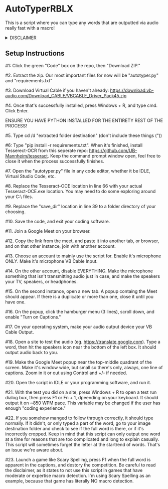# AutoTyperRBLX
This is a script where you can type any words that are outputted via audio really fast with a macro!

<details>
  <summary>DISCLAIMER</summary>

  - DO NOT USE THIS SCRIPT IN GAMES WITH MACRO DETECTION (eg. Spelling Bee by Bean's Can). THERE IS NO WARRANTY FOR THE PROGRAM, TO THE EXTENT PERMITTED BY APPLICABLE LAW. EXCEPT WHEN OTHERWISE STATED IN WRITING THE COPYRIGHT HOLDERS AND/OR OTHER PARTIES PROVIDE THE PROGRAM “AS IS” WITHOUT WARRANTY OF ANY KIND, EITHER EXPRESSED OR IMPLIED, INCLUDING, BUT NOT LIMITED TO, THE IMPLIED WARRANTIES OF MERCHANTABILITY AND FITNESS FOR A PARTICULAR PURPOSE. THE ENTIRE RISK AS TO THE QUALITY AND PERFORMANCE OF THE PROGRAM IS WITH YOU. SHOULD THE PROGRAM PROVE DEFECTIVE, YOU ASSUME THE COST OF ALL NECESSARY SERVICING, REPAIR OR CORRECTION. IN NO EVENT UNLESS REQUIRED BY APPLICABLE LAW OR AGREED TO IN WRITING WILL ANY COPYRIGHT HOLDER, OR ANY OTHER PARTY WHO MODIFIES AND/OR CONVEYS THE PROGRAM AS PERMITTED ABOVE, BE LIABLE TO YOU FOR DAMAGES, INCLUDING ANY GENERAL, SPECIAL, INCIDENTAL OR CONSEQUENTIAL DAMAGES ARISING OUT OF THE USE OR INABILITY TO USE THE PROGRAM (INCLUDING BUT NOT LIMITED TO LOSS OF DATA OR DATA BEING RENDERED INACCURATE OR LOSSES SUSTAINED BY YOU OR THIRD PARTIES OR A FAILURE OF THE PROGRAM TO OPERATE WITH ANY OTHER PROGRAMS), EVEN IF SUCH HOLDER OR OTHER PARTY HAS BEEN ADVISED OF THE POSSIBILITY OF SUCH DAMAGES. This is for educational purposes only, and has been tested in Scary Spelling.
</details>

## Setup Instructions


#1: Click the green "Code" box on the repo, then "Download ZIP."


#2. Extract the zip. Our most important files for now will be "autotyper.py" and "requirements.txt"


#3. Download Virtual Cable if you haven't already: https://download.vb-audio.com/Download_CABLE/VBCABLE_Driver_Pack45.zip


#4. Once that's successfully installed, press Windows + R, and type cmd. Click Enter.


ENSURE YOU HAVE PYTHON INSTALLED FOR THE ENTIRETY REST OF THE PROCESS!


#5. Type cd /d "extracted folder destination" (don't include these things ("))


#6: Type "pip install -r requirements.txt". When it's finished, install Tesserect-OCR from this seperate repo: https://github.com/UB-Mannheim/tesseract. Keep the command prompt window open, feel free to close it when the process successfully finishes.


#7. Open the "autotyper.py" file in any code editor, whether it be IDLE, Virtual Studio Code, etc.


#8. Replace the Tesseract-OCE location in line 66 with your actual Tesseract-OCE.exe location. You may need to do some exploring around your C:\ files.


#9. Replace the "save_dir" location in line 39 to a folder directory of your choosing.


#10. Save the code, and exit your coding software.


#11. Join a Google Meet on your browser.


#12. Copy the link from the meet, and paste it into another tab, or browser, and on that other instance, join with another account.


#13. Choose an account to mainly use the script for. Enable it's microphone ONLY. Make it's microphone VB Cable Input.


#14. On the other account, disable EVERYTHING. Make the microphone something that isn't transmitting audio just in case, and make the speakers your TV, speakers, or headphones.


#15. On the second instance, open a new tab. A popup containg the Meet should appear. If there is a duplicate or more than one, close it until you have one.


#16. On the popup, click the hamburger menu (3 lines), scroll down, and enable "Turn on Captions."


#17. On your operating system, make your audio output device your VB Cable Output.


#18. Open a site to test the audio (eg. https://translate.google.com). Type a word, then hit the speakers icon near the bottom of the left box. It should output audio back to you.


#19. Make the Google Meet popup near the top-middle quadrant of the screen. Make it's window wide, but small so there's only, always, one line of captions. Zoom in it or out using Control and +/- if needed.


#20. Open the script in IDLE or your programming software, and run it.


#21. With the test you did on a site, press Windows + R to open a test run dialog bux, then press F1 or Fn + 1, dpeending on your keyboard. It should output it on ~850 WPM pace. This variable may be changed if the user has enough "coding experience."


#22. If you somehow manged to follow through correctly, it should type normally. If it didn't, or only typed a part of the word, go to your image destination folder and check to see if the full word is there, or if it's incorrectly cropped. Keep in mind that this script can only output one word at a time for reasons that are too complicated and long to explain casually. This script will sometimes forget the letter at the start/end of words. That's an issue we're aware about.


#23. Launch a game like Scary Spelling, press F1 when the full word is apparent in the captions, and destory the competition. Be careful to read the disclaimer, as it states to not use this script in games that have moderate or expertise macro detection. I'm using Scary Spelling as an example, because that game has literally NO macro detection.
